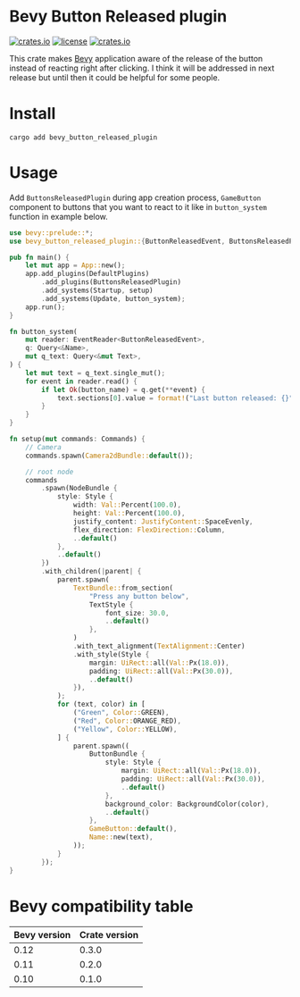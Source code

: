 # Bevy Button Released plugin

[![crates.io](https://img.shields.io/crates/v/bevy_button_released_plugin.svg)](https://crates.io/crates/bevy_button_released_plugin)
[![license](https://img.shields.io/crates/l/bevy_button_released_plugin)](https://github.com/Leinnan/bevy_button_released_plugin#license)
[![crates.io](https://img.shields.io/crates/d/bevy_button_released_plugin.svg)](https://crates.io/crates/bevy_button_released_plugin)

This crate makes [Bevy](https://github.com/bevyengine/bevy) application aware of the release of the button instead of reacting right after clicking. I think it will be addressed in next release but until then it could be helpful for some people.

# Install

```
cargo add bevy_button_released_plugin
```

# Usage

Add `ButtonsReleasedPlugin` during app creation process, `GameButton` component to buttons that you want to react to it like in `button_system` function in example below.

```rust
use bevy::prelude::*;
use bevy_button_released_plugin::{ButtonReleasedEvent, ButtonsReleasedPlugin, GameButton};

pub fn main() {
    let mut app = App::new();
    app.add_plugins(DefaultPlugins)
        .add_plugins(ButtonsReleasedPlugin)
        .add_systems(Startup, setup)
        .add_systems(Update, button_system);
    app.run();
}

fn button_system(
    mut reader: EventReader<ButtonReleasedEvent>,
    q: Query<&Name>,
    mut q_text: Query<&mut Text>,
) {
    let mut text = q_text.single_mut();
    for event in reader.read() {
        if let Ok(button_name) = q.get(**event) {
            text.sections[0].value = format!("Last button released: {}", button_name);
        }
    }
}

fn setup(mut commands: Commands) {
    // Camera
    commands.spawn(Camera2dBundle::default());

    // root node
    commands
        .spawn(NodeBundle {
            style: Style {
                width: Val::Percent(100.0),
                height: Val::Percent(100.0),
                justify_content: JustifyContent::SpaceEvenly,
                flex_direction: FlexDirection::Column,
                ..default()
            },
            ..default()
        })
        .with_children(|parent| {
            parent.spawn(
                TextBundle::from_section(
                    "Press any button below",
                    TextStyle {
                        font_size: 30.0,
                        ..default()
                    },
                )
                .with_text_alignment(TextAlignment::Center)
                .with_style(Style {
                    margin: UiRect::all(Val::Px(18.0)),
                    padding: UiRect::all(Val::Px(30.0)),
                    ..default()
                }),
            );
            for (text, color) in [
                ("Green", Color::GREEN),
                ("Red", Color::ORANGE_RED),
                ("Yellow", Color::YELLOW),
            ] {
                parent.spawn((
                    ButtonBundle {
                        style: Style {
                            margin: UiRect::all(Val::Px(18.0)),
                            padding: UiRect::all(Val::Px(30.0)),
                            ..default()
                        },
                        background_color: BackgroundColor(color),
                        ..default()
                    },
                    GameButton::default(),
                    Name::new(text),
                ));
            }
        });
}
```

# Bevy compatibility table
Bevy version | Crate version
--- | ---
0.12 | 0.3.0
0.11 | 0.2.0
0.10 | 0.1.0
